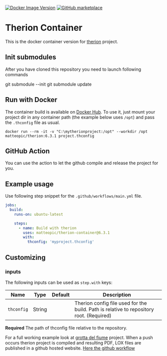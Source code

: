 [![Docker Image Version](https://img.shields.io/docker/v/matteopic/therion)](https://hub.docker.com/r/matteopic/therion)
[![GitHub marketplace](https://img.shields.io/badge/marketplace-compile--with--therion-blue?logo=github&style=flat-square)](https://github.com/marketplace/actions/compile-with-therion)

Therion Container
=================

This is the docker container version for [therion](https://github.com/therion/therion) project.

Init submodules
---------------
After you have cloned this repository you need to launch following commands

  git submodule --init
  git submodule update

Run with Docker
---------------

The container build is available on [Docker Hub](https://hub.docker.com/repository/docker/matteopic/therion).
To use it, just mount your project dir in any container path (the example below uses `/opt`) and pass the `.thconfig` file as usual.

	docker run --rm -it -v "C:\mytherionproject:/opt" --workdir /opt matteopic/therion:6.3.1 project.thconfig

GitHub Action
-------------

You can use the action to let the github compile and release the project for you.

## Example usage

Use following step snippet for the `.github/workflows/main.yml` file.

```yaml
jobs:
  build:
    runs-on: ubuntu-latest

    steps:
      - name: Build with therion
        uses: matteopic/therion-container@6.3.1
        with:
          thconfig: 'myproject.thconfig'
```

## Customizing

### inputs

The following inputs can be used as `step.with` keys:

| Name                         | Type     | Default            |Description                                                                                                  |
|------------------------------|----------|--------------------|-------------------------------------------------------------------------------------------------------------|
| `thconfig`                   | String   |                    | Therion config file used for the build. Path is relative to repository root. (Required)                     |

**Required** The path of thconfig file relative to the repository.

For a full working example look at [grotta del fiume](https://matteopic.github.io/grotta-del-fiume/) project.
When a push occurs therion project is compiled and resulting PDF, LOX files are published in a github hosted website.
[Here the github workflow](https://github.com/matteopic/grotta-del-fiume/blob/master/.github/workflows/build-site.yml)
